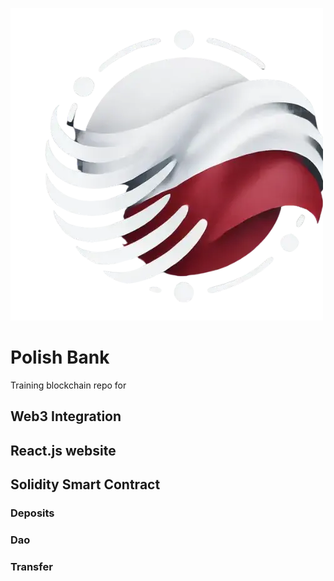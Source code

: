 ![Logo](https://github.com/Kelarann/PolishBank/blob/master/polish-bank-website/src/logo.webp)
# Polish Bank
Training blockchain repo for 
## Web3 Integration
## React.js website
## Solidity Smart Contract 
### Deposits
### Dao 
### Transfer
